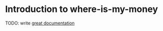 # Introduction to where-is-my-money

TODO: write [great documentation](http://jacobian.org/writing/what-to-write/)
